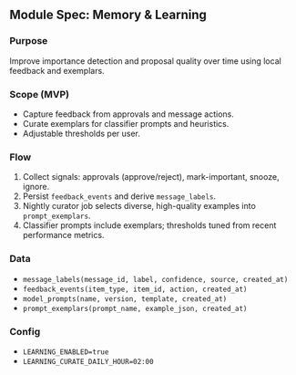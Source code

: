 ## Module Spec: Memory & Learning

### Purpose
Improve importance detection and proposal quality over time using local feedback and exemplars.

### Scope (MVP)
- Capture feedback from approvals and message actions.
- Curate exemplars for classifier prompts and heuristics.
- Adjustable thresholds per user.

### Flow
1) Collect signals: approvals (approve/reject), mark-important, snooze, ignore.
2) Persist `feedback_events` and derive `message_labels`.
3) Nightly curator job selects diverse, high-quality examples into `prompt_exemplars`.
4) Classifier prompts include exemplars; thresholds tuned from recent performance metrics.

### Data
- `message_labels(message_id, label, confidence, source, created_at)`
- `feedback_events(item_type, item_id, action, created_at)`
- `model_prompts(name, version, template, created_at)`
- `prompt_exemplars(prompt_name, example_json, created_at)`

### Config
- `LEARNING_ENABLED=true`
- `LEARNING_CURATE_DAILY_HOUR=02:00`


